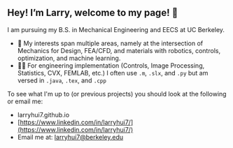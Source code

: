 ## Hey! I’m Larry, welcome to my page!  👋

I am pursuing my B.S. in Mechanical Engineering and EECS at UC Berkeley.
- 🤖 My interests span multiple areas, namely at the intersection of Mechanics for Design, FEA/CFD, and materials with robotics, controls, optimization, and machine learning.
- 👨‍💻 For engineering implementation (Controls, Image Processing, Statistics, CVX, FEMLAB, etc.) I often use `.m`, `.slx`, and `.py` but am versed in `.java`, `.tex`, and `.cpp`

To see what I'm up to (or previous projects) you should look at the following or email me:
- larryhui7.github.io
- [https://www.linkedin.com/in/larryhui7/](https://www.linkedin.com/in/larryhui7/)
- Email me at: [larryhui7@berkeley.edu](larryhui7@berkeley.edu)
